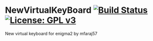 NewVirtualKeyBoard [![Build Status](https://travis-ci.org/OpenVisionE2/NewVirtualKeyBoard.svg?branch=master)](https://travis-ci.org/OpenVisionE2/NewVirtualKeyBoard) [![License: GPL v3](https://img.shields.io/badge/License-GPLv3-blue.svg)](https://www.gnu.org/licenses/gpl-3.0)
==================

New virtual keyboard for enigma2 by mfaraj57
